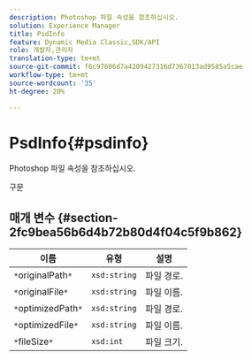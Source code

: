 ```yaml
---
description: Photoshop 파일 속성을 참조하십시오.
solution: Experience Manager
title: PsdInfo
feature: Dynamic Media Classic,SDK/API
role: 개발자,관리자
translation-type: tm+mt
source-git-commit: f6c97606d7a4209427316d7367013ad9585a5cae
workflow-type: tm+mt
source-wordcount: '35'
ht-degree: 20%

---
```



# PsdInfo{#psdinfo}

Photoshop 파일 속성을 참조하십시오.

구문

## 매개 변수 {#section-2fc9bea56b6d4b72b80d4f04c5f9b862}

| 이름 | 유형 | 설명 |
|---|---|---|
| `*`originalPath`*` | `xsd:string` | 파일 경로. |
| `*`originalFile`*` | `xsd:string` | 파일 이름. |
| `*`optimizedPath`*` | `xsd:string` | 파일 경로. |
| `*`optimizedFile`*` | `xsd:string` | 파일 이름. |
| `*`fileSize`*` | `xsd:int` | 파일 크기. |

